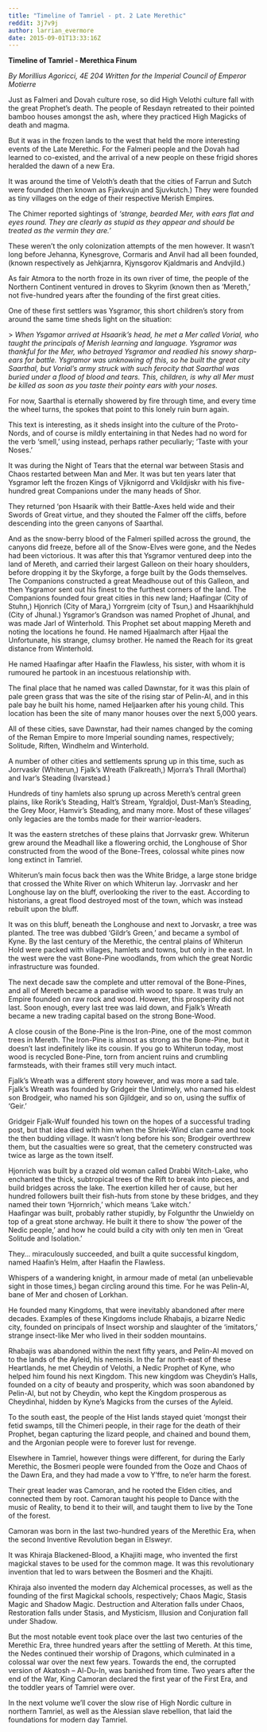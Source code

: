 ```yaml
---
title: "Timeline of Tamriel - pt. 2 Late Merethic"
reddit: 3j7v9j
author: larrian_evermore
date: 2015-09-01T13:33:16Z
---
```


**Timeline of Tamriel - Merethica Finum**

*By Morillius Agoricci, 4E 204 Written for the Imperial Council of Emperor Motierre*

Just as Falmeri and Dovah culture rose, so did High Velothi culture fall with the great Prophet’s death.  The people of Resdayn retreated to their pointed bamboo houses amongst the ash, where they practiced High Magicks of death and magma.

But it was in the frozen lands to the west that held the more interesting events of the Late Merethic.  For the Falmeri people and the Dovah had learned to co-existed, and the arrival of a new people on these frigid shores heralded the dawn of a new Era.

It was around the time of Veloth’s death that the cities of Farrun and Sutch were founded (then known as Fjavkvujn and Sjuvkutch.)  They were founded as tiny villages on the edge of their respective Merish Empires.

The Chimer reported sightings of *‘strange, bearded Mer, with ears flat and eyes round.  They are clearly as stupid as they appear and should be treated as the vermin they are.’*

These weren’t the only colonization attempts of the men however.  It wasn’t long before Jehanna, Kynesgrove, Cormaris and Anvil had all been founded, (known respectively as Jehkjarnra, Kjynsgorov Kjaldmaris and Andvjild.) 
  
As fair Atmora to the north froze in its own river of time, the people of the Northern Continent ventured in droves to Skyrim (known then as ‘Mereth,’ not five-hundred years after the founding of the first great cities.  

One of these first settlers was Ysgramor, this short children’s story from around the same time sheds light on the situation:

&gt; *When Ysgamor arrived at Hsaarik’s head, he met a Mer called Vorial, who taught the principals of Merish learning and language.  Ysgramor was thankful for the Mer, who betrayed Ysgramor and readied his snowy sharp-ears for battle.  Ysgramor was unknowing of this, so he built the great city Saarthal, but Vorial’s army struck with such ferocity that Saarthal was buried under a flood of blood and tears.  This, children, is why all Mer must be killed as soon as you taste their pointy ears with your noses.*

For now, Saarthal is eternally showered by fire through time, and every time the wheel turns, the spokes that point to this lonely ruin burn again.

This text is interesting, as it sheds insight into the culture of the Proto-Nords, and of course is mildly entertaining in that Nedes had no word for the verb ‘smell,’ using instead, perhaps rather peculiarly; ‘Taste with your Noses.’

It was during the Night of Tears that the eternal war between Stasis and Chaos restarted between Man and Mer.  It was but ten years later that Ysgramor left the frozen Kings of Vjiknigorrd and Vkildjiskr with his five-hundred great Companions under the many heads of Shor.

They returned ‘pon Hsaarik with their Battle-Axes held wide and their Swords of Great virtue, and they shouted the Falmer off the cliffs, before descending into the green canyons of Saarthal.

And as the snow-berry blood of the Falmeri spilled across the ground, the canyons did freeze, before all of the Snow-Elves were gone, and the Nedes had been victorious.
It was after this that Ysgramor ventured deep into the land of Mereth, and carried their largest Galleon on their hoary shoulders, before dropping it by the Skyforge, a forge built by the Gods themselves.  The Companions constructed a great Meadhouse out of this Galleon, and then Ysgramor sent out his finest to the furthest corners of the land.
The Companions founded four great cities in this new land; Haafingar (City of Stuhn,) Hjonrich (City of Mara,) Yorrgreim (city of Tsun,) and Hsaarikhjhuld (City of Jhunal.)
Ysgramor’s Grandson was named Prophet of Jhunal, and was made Jarl of Winterhold.  This Prophet set about mapping Mereth and noting the locations he found.  He named Hjaalmarch after Hjaal the Unfortunate, his strange, clumsy brother.  He named the Reach for its great distance from Winterhold.

He named Haafingar after Haafin the Flawless, his sister, with whom it is rumoured he partook in an incestuous relationship with.

The final place that he named was called Dawnstar, for it was this plain of pale green grass that was the site of the rising star of Pelin-Al, and in this pale bay he built his home, named Heljaarken after his young child.  This location has been the site of many manor houses over the next 5,000 years.

All of these cities, save Dawnstar, had their names changed by the coming of the Reman Empire to more Imperial sounding names, respectively; Solitude, Riften, Windhelm and Winterhold.

A number of other cities and settlements sprung up in this time, such as Jorrvaskr (Whiterun,) Fjalk’s Wreath (Falkreath,) Mjorra’s Thrall (Morthal) and Ivar’s Steading (Ivarstead.)

Hundreds of tiny hamlets also sprung up across Mereth’s central green plains, like Rorik’s Steading, Halt’s Stream, Ygraldjol, Dust-Man’s Steading, the Grey Moor, Hamvir’s Steading, and many more.  Most of these villages’ only legacies are the tombs made for their warrior-leaders.

It was the eastern stretches of these plains that Jorrvaskr grew.  Whiterun  grew around the Meadhall like a flowering orchid, the Longhouse of Shor constructed from the wood of the Bone-Trees, colossal white pines now long extinct in Tamriel.

Whiterun’s main focus back then was the White Bridge, a large stone bridge that crossed the White River on which Whiterun lay.  Jorrvaskr and her Longhouse lay on the bluff, overlooking the river to the east.  According to historians, a great flood destroyed most of the town, which was instead rebuilt upon the bluff.

It was on this bluff, beneath the Longhouse and next to Jorvaskr, a tree was planted.  The tree was dubbed ‘Gildr’s Green,’ and became a symbol of Kyne.  By the last century of the Merethic, the central plains of Whiterun Hold were packed with villages, hamlets and towns, but only in the east.  In the west were the vast Bone-Pine woodlands, from which the great Nordic infrastructure was founded.

The next decade saw the complete and utter removal of the Bone-Pines, and all of Mereth became a paradise with wood to spare.  It was truly an Empire founded on raw rock and wood.  However, this prosperity did not last.  Soon enough, every last tree was laid down, and Fjalk’s Wreath became a new trading capital based on the strong Bone-Wood.

A close cousin of the Bone-Pine is the Iron-Pine, one of the most common trees in Mereth.  The Iron-Pine is almost as strong as the Bone-Pine, but it doesn’t last indefinitely like its cousin.  If you go to Whiterun today, most wood is recycled Bone-Pine, torn from ancient ruins and crumbling farmsteads, with their frames still very much intact.

Fjalk’s Wreath was a different story however, and was more a sad tale.  Fjalk’s Wreath was founded by Gridgeir the Untimely, who named his eldest son Brodgeir, who named his son Gjildgeir, and so on, using the suffix of ‘Geir.’

Gridgeir Fjalk-Wulf founded his town on the hopes of a successful trading post, but that idea died with him when the Shriek-Wind clan came and took the then budding village.  It wasn’t long before his son; Brodgeir overthrew them, but the casualties were so great, that the cemetery constructed was twice as large as the town itself.

Hjonrich was built by a crazed old woman called Drabbi Witch-Lake, who enchanted the thick, subtropical trees of the Rift to break into pieces, and build bridges across the lake.  The exertion killed her of cause, but her hundred followers built their fish-huts from stone by these bridges, and they named their town ‘Hjornrich,’ which means ‘Lake witch.’  
Haafingar was built, probably rather stupidly, by Folgunthr the Unwieldy on top of a great stone archway.  He built it there to show ‘the power of the Nedic people,’ and how he could build a city with only ten men in ‘Great Solitude and Isolation.’

They… miraculously succeeded, and built a quite successful kingdom, named Haafin’s Helm, after Haafin the Flawless.

Whispers of a wandering knight, in armour made of metal (an unbelievable sight in those times,) began circling around this time.  For he was Pelin-Al, bane of Mer and chosen of Lorkhan.

He founded many Kingdoms, that were inevitably abandoned after mere decades.  Examples of these Kingdoms include Rhabajis, a bizarre Nedic city, founded on principals of Insect worship and slaughter of the ‘imitators,’ strange insect-like Mer who lived in their sodden mountains.

Rhabajis was abandoned within the next fifty years, and Pelin-Al moved on to the lands of the Ayleid, his nemesis.  In the far north-east of these Heartlands, he met Cheydin of Velothi, a Nedic Prophet of Kyne, who helped him found his next Kingdom.  This new kingdom was Cheydin’s Halls, founded on a city of beauty and prosperity, which was soon abandoned by Pelin-Al, but not by Cheydin, who kept the Kingdom prosperous as Cheydinhal, hidden by Kyne’s Magicks from the curses of the Ayleid.

To the south east, the people of the Hist lands stayed quiet ‘mongst their fetid swamps, till the Chimeri people, in their rage for the death of their Prophet, began capturing the lizard people, and chained and bound them, and the Argonian people were to forever lust for revenge.

Elsewhere in Tamriel, however things were different, for during the Early Merethic, the Bosmeri people were founded from the Ooze and Chaos of the Dawn Era, and they had made a vow to Y’ffre, to ne’er harm the forest.

Their great leader was Camoran, and he rooted the Elden cities, and connected them by root.  Camoran taught his people to Dance with the music of Reality, to bend it to their will, and taught them to live by the Tone of the forest.

Camoran was born in the last two-hundred years of the Merethic Era, when the second Inventive Revolution began in Elsweyr.

It was Khiraja Blackened-Blood, a Khajiiti mage, who invented the first magickal staves to be used for the common mage.  It was this revolutionary invention that led to wars between the Bosmeri and the Khajiti.

Khiraja also invented the modern day Alchemical processes, as well as the founding of the first Magickal schools, respectively; Chaos Magic, Stasis Magic and Shadow Magic.  Destruction and Alteration falls under Chaos, Restoration falls under Stasis, and Mysticism, Illusion and Conjuration fall under Shadow.

But the most notable event took place over the last two centuries of the Merethic Era, three hundred years after the settling of Mereth.  At this time, the Nedes continued their worship of Dragons, which culminated in a colossal war over the next few years.  Towards the end, the corrupted version of Akatosh – Al-Du-In, was banished from time.
Two years after the end of the War, King Camoran declared the first year of the First Era, and the toddler years of Tamriel were over.

In the next volume we’ll cover the slow rise of High Nordic culture in northern Tamriel, as well as the Alessian slave rebellion, that laid the foundations for modern day Tamriel.

